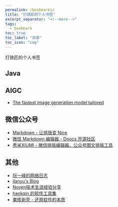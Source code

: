 ```yaml
---
permalink: /bookmarks/
title: "打铁匠的个人书签"
excerpt_separator: "<!--more-->"
tags:
  - bookmark
toc: true
toc_label: "目录"
toc_icon: "cog"
---
```


打铁匠的个人书签

<!--more-->

## Java

## AIGC

- [The fastest image generation model tailored](https://replicate.com/black-forest-labs/flux-schnell)



## 微信公众号

- [Markdown - 让排版变 Nice](https://editor.mdnice.com/)
- [微信 Markdown 编辑器 - Doocs 开源社区](https://doocs.github.io/md/)
- [秀米XIUMI - 微信排版编辑器，公众号图文排版工具](https://xiumi.us/)



## 其他

- [阮一峰的网络日志](https://www.ruanyifeng.com/blog/)
- [ilanyu's Blog](https://blog.lanyus.com/)
- [Noven技术生涯经验分享](https://www.novenblog.xin/)
- [hankqin 的软件工具集](https://soft.hankqin.com/)
- [果核剥壳 - 还原软件的本质](https://www.ghxi.com/)